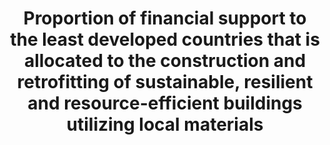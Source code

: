 ﻿---
un_designated_tier: '3'
un_custodial_agency: UN  Habitat
target_id: 11.c
has_metadata: true
title: >-
  Proportion  of  financial  support  to  the  least  developed  countries  that  is  allocated  to  the  construction  and  retrofitting  of  sustainable,  resilient  and  resource-efficient  buildings  utilizing  local  materials
permalink: /11-c-1/
sdg_goal: 11
layout: indicator
indicator: 11.c.1
indicator_variable: null
graph: null
graph_type_description: null
graph_status_notes: unk
variable_description: null
variable_notes: null
rationale_interpretation: >-
  http://www.oecd.org/dac/stats/purposecodessectorclassification.htm)  and  urban  development  and  management  (code  43030)  subsectors  in  the  Least  Developed  Countries.  Data  expressed  in  US  dollars  at  the  average  annual  exchange  rate.
goal_meta_link: 'http://unstats.un.org/sdgs/files/metadata-compilation/Metadata-Goal-11.pdf'
goal_meta_link_page: 37
indicator_name: >-
  Proportion  of  financial  support  to  the  least  developed  countries  that  is  allocated  to  the  construction  and  retrofitting  of  sustainable,  resilient  and  resource-efficient  buildings  utilizing  local  materials
target: >-
  Support  least  developed  countries,  including  through  financial  and  technical  assistance,  in  building  sustainable  and  resilient  buildings  utilizing  local  materials.
indicator_definition: Total  net  official  development  assistance  (ODA
method_of_computation: >-
  http://www.oecd.org/dac/dac-glossary.htm#ODA)  to  the  construction  (purpose  code  32310
source_title: null
source_notes: null
published: true  

---